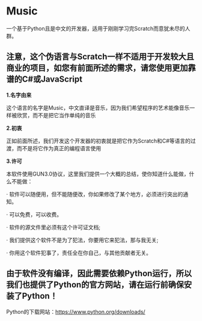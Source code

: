 # Music
一个基于Python且是中文的开发器，适用于刚刚学习完Scratch而意犹未尽的人群。

注意，这个伪语言与Scratch一样不适用于开发较大且商业的项目，如您有前面所述的需求，请您使用更加靠谱的C#或JavaScript
---------------------------------------------------------
**1.名字由来**

这个语言的名字是Music，中文直译是音乐，因为我们希望程序的艺术能像音乐一样被欣赏，而不是把它当作单纯的音乐

**2.初衷**

正如前面所述，我们开发这个开发器的初衷就是把它作为Scratch和C#等语言的过渡，而不是将它作为真正的编程语言使用

**3.许可**

本软件使用GUN3.0协议，这里我们提供一个大概的总结，使你知道什么能做，什么不能做：

· 软件可以随便用，但不能随便改，你如果修改了某个地方，必须进行突出的通知。

· 可以免费，可以收费。

· 软件的源文件里必须有这个许可证文档;

· 我们提供这个软件不是为了犯法，你要用它来犯法，那与我无关;

· 你用这个软件犯事了，责任全在你自己，与其他贡献者无关。

由于软件没有编译，因此需要依赖Python运行，所以我们也提供了Python的官方网站，请在运行前确保安装了Python！
---------------------------------------------------------

Python的下载网站：https://www.python.org/downloads/

